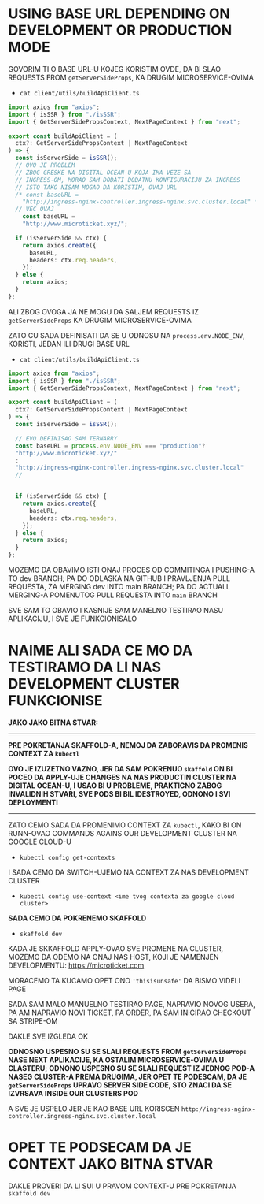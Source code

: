 # USING BASE URL DEPENDING ON DEVELOPMENT OR PRODUCTION MODE

GOVORIM TI O BASE URL-U KOJEG KORISTIM OVDE, DA BI SLAO REQUESTS FROM `getServerSideProps`, KA DRUGIM MICROSERVICE-OVIMA

- `cat client/utils/buildApiClient.ts`

```ts
import axios from "axios";
import { isSSR } from "./isSSR";
import { GetServerSidePropsContext, NextPageContext } from "next";

export const buildApiClient = (
  ctx?: GetServerSidePropsContext | NextPageContext
) => {
  const isServerSide = isSSR();
  // OVO JE PROBLEM
  // ZBOG GRESKE NA DIGITAL OCEAN-U KOJA IMA VEZE SA
  // INGRESS-OM, MORAO SAM DODATI DODATNU KONFIGURACIJU ZA INGRESS
  // ISTO TAKO NISAM MOGAO DA KORISTIM, OVAJ URL
  /* const baseURL =
    "http://ingress-nginx-controller.ingress-nginx.svc.cluster.local" */;
  // VEC OVAJ
    const baseURL =
    "http://www.microticket.xyz/";

  if (isServerSide && ctx) {
    return axios.create({
      baseURL,
      headers: ctx.req.headers,
    });
  } else {
    return axios;
  }
};
```

ALI ZBOG OVOGA JA NE MOGU DA SALJEM REQUESTS IZ `getServerSideProps` KA DRUGIM MICROSERVICE-OVIMA

ZATO CU SADA DEFINISATI DA SE U ODNOSU NA `process.env.NODE_ENV`, KORISTI, JEDAN ILI DRUGI BASE URL

- `cat client/utils/buildApiClient.ts`

```ts
import axios from "axios";
import { isSSR } from "./isSSR";
import { GetServerSidePropsContext, NextPageContext } from "next";

export const buildApiClient = (
  ctx?: GetServerSidePropsContext | NextPageContext
) => {
  const isServerSide = isSSR();

  // EVO DEFINISAO SAM TERNARRY
  const baseURL = process.env.NODE_ENV === "production"?
  "http://www.microticket.xyz/"
  :
  "http://ingress-nginx-controller.ingress-nginx.svc.cluster.local"
  //


  if (isServerSide && ctx) {
    return axios.create({
      baseURL,
      headers: ctx.req.headers,
    });
  } else {
    return axios;
  }
};

```

MOZEMO DA OBAVIMO ISTI ONAJ PROCES OD COMMITINGA I PUSHING-A TO dev BRANCH; PA DO ODLASKA NA GITHUB I PRAVLJENJA PULL REQUESTA, ZA MERGING dev INTO main BRANCH; PA DO ACTUALL MERGING-A POMENUTOG PULL REQUESTA INTO `main` BRANCH

SVE SAM TO OBAVIO I KASNIJE SAM MANELNO TESTIRAO NASU APLIKACIJU, I SVE JE FUNKCIONISALO

# NAIME ALI SADA CE MO DA TESTIRAMO DA LI NAS DEVELOPMENT CLUSTER FUNKCIONISE

**JAKO JAKO BITNA STVAR:**

***

**PRE POKRETANJA SKAFFOLD-A, NEMOJ DA ZABORAVIS DA PROMENIS CONTEXT ZA `kubectl`**

**OVO JE IZUZETNO VAZNO, JER DA SAM POKRENUO `skaffold` ON BI POCEO DA APPLY-UJE CHANGES NA NAS PRODUCTIN CLUSTER NA DIGITAL OCEAN-U, I USAO BI U PROBLEME, PRAKTICNO ZABOG INVALIDNIH STVARI, SVE PODS BI BIL IDESTROYED, ODNONO I SVI DEPLOYMENTI**

***

ZATO CEMO SADA DA PROMENIMO CONTEXT ZA `kubectl`, KAKO BI ON RUNN-OVAO COMMANDS AGAINS OUR DEVELOPMENT CLUSTER NA GOOGLE CLOUD-U

- `kubectl config get-contexts`

I SADA CEMO DA SWITCH-UJEMO NA CONTEXT ZA NAS DEVELOPMENT CLUSTER

- `kubectl config use-context <ime tvog contexta za google cloud cluster>`

**SADA CEMO DA POKRENEMO SKAFFOLD**

- `skaffold dev`

KADA JE SKKAFFOLD APPLY-OVAO SVE PROMENE NA CLUSTER, MOZEMO DA ODEMO NA ONAJ NAS HOST, KOJI JE NAMENJEN DEVELOPMENTU: <https://microticket.com>

MORACEMO TA KUCAMO OPET ONO `'thisisunsafe'` DA BISMO VIDELI PAGE

SADA SAM MALO MANUELNO TESTIRAO PAGE, NAPRAVIO NOVOG USERA, PA AM NAPRAVIO NOVI TICKET, PA ORDER, PA SAM INICIRAO CHECKOUT SA STRIPE-OM

DAKLE SVE IZGLEDA OK

**ODNOSNO USPESNO SU SE SLALI REQUESTS FROM `getServerSideProps` NASE NEXT APLIKACIJE, KA OSTALIM MICROSERVICE-OVIMA U CLASTERU; ODNONO USPESNO SU SE SLALI REQUEST IZ JEDNOG POD-A NASEG CLUSTER-A PREMA DRUGIMA, JER OPET TE PODESCAM, DA JE `getServerSideProps` UPRAVO SERVER SIDE CODE, STO ZNACI DA SE IZVRSAVA INSIDE OUR CLUSTERS POD**

A SVE JE USPELO JER JE KAO BASE URL KORISCEN `http://ingress-nginx-controller.ingress-nginx.svc.cluster.local`

# OPET TE PODSECAM DA JE CONTEXT JAKO BITNA STVAR

DAKLE PROVERI DA LI SUI U PRAVOM CONTEXT-U PRE POKRETANJA `skaffold dev`



